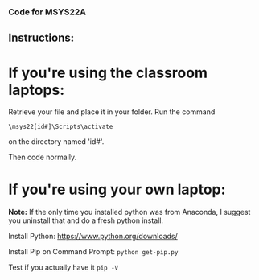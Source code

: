 ### Code for MSYS22A
## Instructions:

# If you're using the classroom laptops:
Retrieve your file and place it in your folder.
Run the command

```
\msys22[id#]\Scripts\activate
```

on the directory named 'id#'.

Then code normally.

# If you're using your own laptop:

**Note:** If the only time you installed python was from Anaconda, I suggest you uninstall that and do a fresh python install.

Install Python: https://www.python.org/downloads/

Install Pip on Command Prompt:
```python get-pip.py```

Test if you actually have it
```pip -V```



